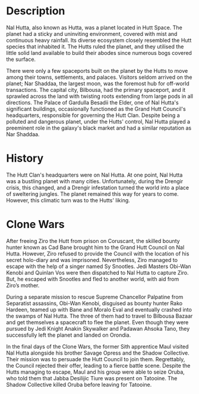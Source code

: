 # Description

Nal Hutta, also known as Hutta, was a planet located in Hutt Space.
The planet had a sticky and uninviting environment, covered with mist and continuous heavy rainfall.
Its diverse ecosystem closely resembled the Hutt species that inhabited it.
The Hutts ruled the planet, and they utilised the little solid land available to build their abodes since numerous bogs covered the surface.

There were only a few spaceports built on the planet by the Hutts to move among their towns, settlements, and palaces.
Visitors seldom arrived on the planet; Nar Shaddaa, the largest moon, was the foremost hub for off-world transactions.
The capital city, Bilbousa, had the primary spaceport, and it sprawled across the land with twisting roots extending from large pods in all directions.
The Palace of Gardulla Besadii the Elder, one of Nal Hutta's significant buildings, occasionally functioned as the Grand Hutt Council's headquarters, responsible for governing the Hutt Clan.
Despite being a polluted and dangerous planet, under the Hutts' control, Nal Hutta played a preeminent role in the galaxy's black market and had a similar reputation as Nar Shaddaa.

# History

The Hutt Clan's headquarters were on Nal Hutta.
At one point, Nal Hutta was a bustling planet with many cities.
Unfortunately, during the Drengir crisis, this changed, and a Drengir infestation turned the world into a place of sweltering jungles.
The planet remained this way for years to come.
However, this climatic turn was to the Hutts' liking.

# Clone Wars

After freeing Ziro the Hutt from prison on Coruscant, the skilled bounty hunter known as Cad Bane brought him to the Grand Hutt Council on Nal Hutta.
However, Ziro refused to provide the Council with the location of his secret holo-diary and was imprisoned.
Nevertheless, Ziro managed to escape with the help of a singer named Sy Snootles.
Jedi Masters Obi-Wan Kenobi and Quinlan Vos were then dispatched to Nal Hutta to capture Ziro.
But, he escaped with Snootles and fled to another world, with aid from Ziro’s mother.

During a separate mission to rescue Supreme Chancellor Palpatine from Separatist assassins, Obi-Wan Kenobi, disguised as bounty hunter Rako Hardeen, teamed up with Bane and Moralo Eval and eventually crashed into the swamps of Nal Hutta.
The three of them had to travel to Bilbousa Bazaar and get themselves a spacecraft to flee the planet.
Even though they were pursued by Jedi Knight Anakin Skywalker and Padawan Ahsoka Tano, they successfully left the planet and landed on Orondia.

In the final days of the Clone Wars, the former Sith apprentice Maul visited Nal Hutta alongside his brother Savage Opress and the Shadow Collective.
Their mission was to persuade the Hutt Council to join them.
Regrettably, the Council rejected their offer, leading to a fierce battle scene.
Despite the Hutts managing to escape, Maul and his group were able to seize Oruba, who told them that Jabba Desilijic Tiure was present on Tatooine.
The Shadow Collective killed Oruba before leaving for Tatooine.
